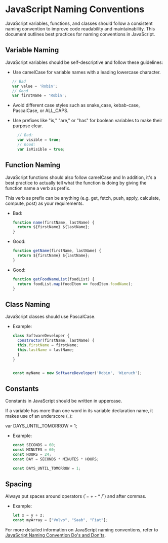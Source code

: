 # JavaScript Naming Conventions

JavaScript variables, functions, and classes should follow a consistent naming convention to improve code readability and maintainability. This document outlines best practices for naming conventions in JavaScript.

## Variable Naming

JavaScript variables should be self-descriptive and follow these guidelines:

- Use camelCase for variable names with a leading lowercase character.
 ```javascript
    // Bad
    var value = 'Robin';
    // Good
    var firstName = 'Robin';
```

- Avoid different case styles such as snake_case, kebab-case, PascalCase, or ALL_CAPS.

- Use prefixes like "is," "are," or "has" for boolean variables to make their purpose clear.
  ```javascript
    // Bad:
    var visible = true;
    // Good:
    var isVisible = true;
  ```

## Function Naming

JavaScript functions should also follow camelCase and In addition, it's a best practice to actually tell what the function is doing by giving the function name a verb as prefix. 

This verb as prefix can be anything (e.g. get, fetch, push, apply, calculate, compute, post) as your requirements.

- Bad:
  ```javascript
  function name(firstName, lastName) {
    return ${firstName} ${lastName};
  }
  ```

- Good:
  ```javascript
  function getName(firstName, lastName) {
    return ${firstName} ${lastName};
  }
  ```

- Good:
  ```javascript
  function getFoodNameList(foodList) {
    return foodList.map(foodItem => foodItem.foodName);
  }
  ```

## Class Naming

JavaScript classes should use PascalCase.

- Example:
  ```javascript
  class SoftwareDeveloper {
    constructor(firstName, lastName) {
    this.firstName = firstName;
    this.lastName = lastName;
    }
  }


  const myName = new SoftwareDeveloper('Robin', 'Wieruch');
  ```

## Constants

Constants in JavaScript should be written in uppercase.

If a variable has more than one word in its variable declaration name, it makes use of an underscore (_):

var DAYS_UNTIL_TOMORROW = 1;
- Example:
  ```javascript
  const SECONDS = 60;
  const MINUTES = 60;
  const HOURS = 24;
  const DAY = SECONDS * MINUTES * HOURS;
  
  const DAYS_UNTIL_TOMORROW = 1;
  ```

## Spacing

Always put spaces around operators (\`= + - * /\`) and after commas.

- Example:
  ```javascript
  let x = y + z;
  const myArray = ["Volvo", "Saab", "Fiat"];
  ```

For more detailed information on JavaScript naming conventions, refer to [JavaScript Naming Convention Do's and Don'ts](https://www.freecodecamp.org/news/javascript-naming-conventions-dos-and-don-ts-99c0e2fdd78a/).